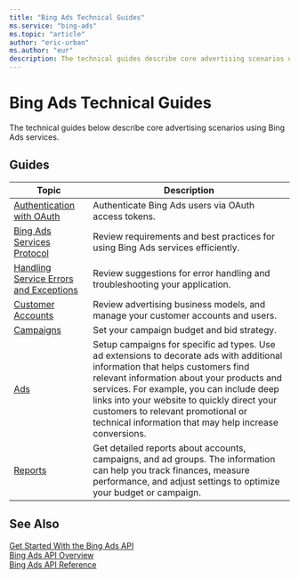 ```yaml
---
title: "Bing Ads Technical Guides"
ms.service: "bing-ads"
ms.topic: "article"
author: "eric-urban"
ms.author: "eur"
description: The technical guides describe core advertising scenarios using Bing Ads services.
---
```

# Bing Ads Technical Guides
The technical guides below describe core advertising scenarios using Bing Ads services.

## Guides

|Topic|Description|
|---------|---------------|
|[Authentication with OAuth](authentication-oauth.md)|Authenticate Bing Ads users via OAuth access tokens.|
|[Bing Ads Services Protocol](services-protocol.md)|Review requirements and best practices for using Bing Ads services efficiently.|
|[Handling Service Errors and Exceptions](handle-service-errors-exceptions.md)|Review suggestions for error handling and troubleshooting your application.|
|[Customer Accounts](customer-accounts.md)|Review advertising business models, and manage your customer accounts and users.|
|[Campaigns](campaigns.md)|Set your campaign budget and bid strategy.|
|[Ads](ads.md)|Setup campaigns for specific ad types. Use ad extensions to decorate ads with additional information that helps customers find relevant information about your products and services. For example, you can include deep links into your website to quickly direct your customers to relevant promotional or technical information that may help increase conversions.|
|[Reports](reports.md)|Get detailed reports about accounts, campaigns, and ad groups. The information can help you track finances, measure performance, and adjust settings to optimize your budget or campaign.|

## See Also
[Get Started With the Bing Ads API](get-started.md)  
[Bing Ads API Overview](index.md)  
[Bing Ads API Reference](reference.md)  

